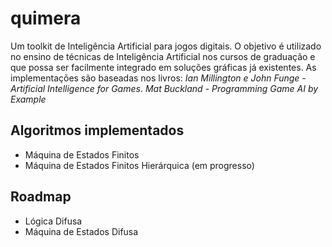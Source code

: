 ﻿# quimera
Um toolkit de Inteligência Artificial para jogos digitais.
O objetivo é utilizado no ensino de técnicas de Inteligência Artificial nos cursos de graduação e que possa ser facilmente integrado em soluções gráficas já existentes.
As implementações são baseadas nos livros:
*Ian Millington e John Funge - Artificial Intelligence for Games*.
*Mat Buckland - Programming Game AI by Example*

## Algoritmos implementados
* Máquina de Estados Finitos
* Máquina de Estados Finitos Hierárquica (em progresso)

## Roadmap
* Lógica Difusa
* Máquina de Estados Difusa
